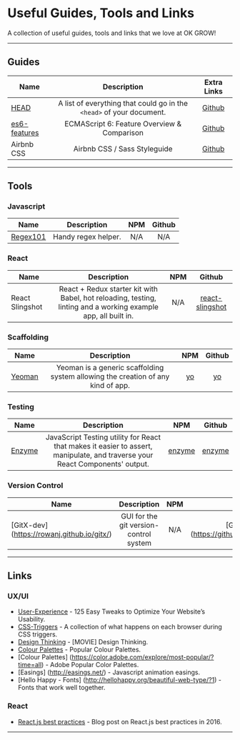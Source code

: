 Useful Guides, Tools and Links
==========
A collection of useful guides, tools and links that we love at OK GROW!

---
## Guides
| Name				  | Description		 | Extra Links |
| -----------   | :------------: | :------------: |
| [HEAD](http://gethead.info/) | A list of everything that could go in the `<head>` of your document. | [Github](https://github.com/joshbuchea/HEAD)|
| [es6-features](http://es6-features.org/) | ECMAScript 6: Feature Overview & Comparison | [Github](https://github.com/rse/es6-features)|
| Airbnb CSS | Airbnb CSS / Sass Styleguide | [Github](https://github.com/airbnb/css)|

---

## Tools



### Javascript

| Name				  | Description		 |    NPM     |  Github  |
| -----------   | :------------: | :--------: | :------: |
| [Regex101](https://regex101.com/) | Handy regex helper.  | N/A | N/A |

### React

| Name				  | Description		 |    NPM     |  Github  |
| -----------   | :------------: | :--------: | :------: |
| React Slingshot | React + Redux starter kit with Babel, hot reloading, testing, linting and a working example app, all built in. | N/A |[react-slingshot](https://github.com/coryhouse/react-slingshot)|

### Scaffolding 
| Name				  | Description		 |    NPM     |  Github  |
| -----------   | :------------: | :--------: | :------: |
| [Yeoman](http://yeoman.io/) | Yeoman is a generic scaffolding system allowing the creation of any kind of app. | [yo](https://www.npmjs.com/package/yo) | [yo](https://github.com/yeoman/yo) |

### Testing

| Name				  | Description		 |    NPM     |  Github  |
| -----------   | :------------: | :--------: | :------: |
| [Enzyme](http://airbnb.io/enzyme/) | JavaScript Testing utility for React that makes it easier to assert, manipulate, and traverse your React Components' output. | [enzyme](https://www.npmjs.com/package/enzyme) | [enzyme](https://github.com/airbnb/enzyme) |

### Version Control
| Name				  | Description		 |    NPM     |  Github  |
| -----------   | :------------: | :--------: | :------: |
|[GitX-dev] (https://rowanj.github.io/gitx/)|GUI for the git version-control system| N/A |[GitX-dev] (https://github.com/rowanj/gitx)|

---

## Links

### UX/UI

* [User-Experience](http://www.nickkolenda.com/user-experience/) - 125 Easy Tweaks to Optimize Your Website’s Usability.
* [CSS-Triggers](https://csstriggers.com/) - A collection of what happens on each browser during CSS triggers.
* [Design Thinking](https://www.youtube.com/watch?v=Z_YwyMssN0Y) - [MOVIE] Design Thinking.
* [Colour Palettes](http://www.lolcolors.com/palettes/popular) - Popular Colour Palettes.
* [Colour Palettes] (https://color.adobe.com/explore/most-popular/?time=all) - Adobe Popular Color Palettes.
* [Easings] (http://easings.net/) - Javascript animation easings.
* [Hello Happy - Fonts] (http://hellohappy.org/beautiful-web-type/?1) - Fonts that work well together.

### React

* [React.js best practices](https://blog.risingstack.com/react-js-best-practices-for-2016/) - Blog post on React.js best practices in 2016.

---
